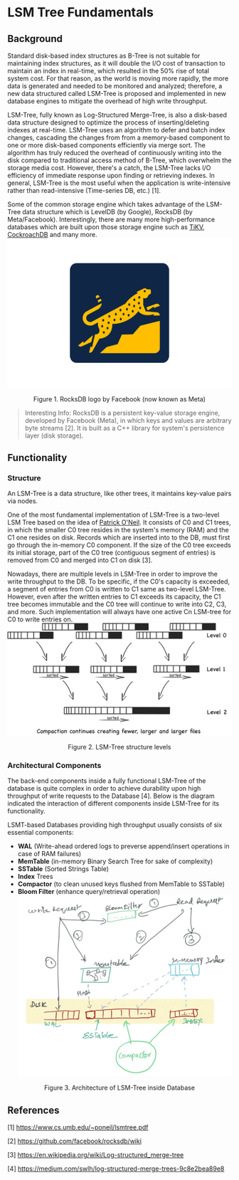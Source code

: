 # LSM Tree Fundamentals
## Background
Standard disk-based index structures as B-Tree is not suitable for maintaining index structures, as it will double the I/O cost of transaction to maintain an index in real-time, which resulted in the 50% rise of total system cost. For that reason, as the world is moving more rapidly, the more data is generated and needed to be monitored and analyzed; therefore, a new data structured called LSM-Tree is proposed and implemented in new database engines to mitigate the overhead of high write throughput.

LSM-Tree, fully known as Log-Structured Merge-Tree, is also a disk-based data structure designed to optimize the process of inserting/deleting indexes at real-time. LSM-Tree uses an algorithm to defer and batch index changes, cascading the changes from from a memory-based component to one or more disk-based components efficiently via merge sort. The algorithm has truly reduced the overhead of continuously writing into the disk compared to traditional access method of B-Tree, which overwhelm the storage media cost. However, there's a catch, the LSM-Tree lacks I/O efficiency of immediate response upon finding or retrieving indexes. In general, LSM-Tree is the most useful when the application is write-intensive rather than read-intensive (Time-series DB, etc.) [1].

Some of the common storage engine which takes advantage of the LSM-Tree data structure which is LevelDB (by Google), RocksDB (by Meta/Facebook). Interestingly, there are many more high-performance databases which are built upon those storage engine such as [TiKV](https://github.com/tikv/tikv), [CockroachDB](https://github.com/cockroachdb/cockroach) and many more.
![RocksDB](Attachments/Pasted%20image%2020220922170659.png)
<center>Figure 1. RocksDB logo by Facebook (now known as Meta)</center>

> Interesting Info: RocksDB is a persistent key-value storage engine, developed by Facebook (Meta), in which keys and values are arbitrary byte streams [2]. It is built as a C++ library for system's persistence layer (disk storage).
## Functionality
### Structure
An LSM-Tree is a data structure, like other trees, it maintains key-value pairs via nodes. 

One of the most fundamental implementation of LSM-Tree is a two-level LSM Tree based on the idea of [Patrick O'Neil](https://en.wikipedia.org/wiki/Patrick_O%27Neil). It consists of C0 and C1 trees, in which the smaller C0 tree resides in the system's memory (RAM) and the C1 one resides on disk. Records which are inserted into to the DB, must first go through the in-memory C0 component. If the size of the C0 tree exceeds its initial storage, part of the C0 tree (contiguous segment of entries) is removed from C0 and merged into C1 on disk [3].

Nowadays, there are multiple levels in LSM-Tree in order to improve the write throughput to the DB. To be specific, if the C0's capacity is exceeded, a segment of entries from C0 is written to C1 same as two-level LSM-Tree. However, even after the written entries to C1 exceeds its capacity, the C1 tree becomes immutable and the C0 tree will continue to write into C2, C3, and more. Such implementation will always have one active Cn LSM-tree for C0 to write entries on.
![LSM-Tree's Structure](Attachments/Pasted%20image%2020220922170936.png)
<center>Figure 2. LSM-Tree structure levels</center>

### Architectural Components
The back-end components inside a fully functional LSM-Tree of the database is quite complex in order to achieve durability upon high throughput of write requests to the Database [4]. Below is the diagram indicated the interaction of different components inside LSM-Tree for its functionality.

LSMT-based Databases providing high throughput usually consists of six essential components:
- **WAL** (Write-ahead ordered logs to preverse append/insert operations in case of RAM failures)
- **MemTable** (in-memory Binary Search Tree for sake of complexity)
- **SSTable** (Sorted Strings Table)
- **Index** Trees
- **Compactor** (to clean unused keys flushed from MemTable to SSTable)
- **Bloom Filter** (enhance query/retrieval operation)
![LSM-Tree's Architecture](Attachments/Pasted%20image%2020220922170833.png)
<center>Figure 3. Architecture of LSM-Tree inside Database</center>

## References
[1] https://www.cs.umb.edu/~poneil/lsmtree.pdf

[2] https://github.com/facebook/rocksdb/wiki

[3] https://en.wikipedia.org/wiki/Log-structured_merge-tree

[4] https://medium.com/swlh/log-structured-merge-trees-9c8e2bea89e8

